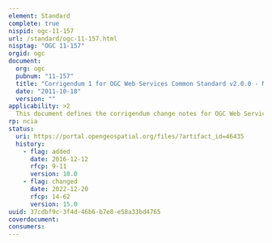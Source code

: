 ```yaml
---
element: Standard
complete: true
nispid: ogc-11-157
url: /standard/ogc-11-157.html
nisptag: "OGC 11-157"
orgid: ogc
document:
  org: ogc
  pubnum: "11-157"
  title: "Corrigendum 1 for OGC Web Services Common Standard v2.0.0 - Multilingual"
  date: "2011-10-18"
  version: ""
applicability: >2
  This document defines the corrigendum change notes for OGC Web Services Common Standard v2.0.0.
rp: ncia
status:
  uri: https://portal.opengeospatial.org/files/?artifact_id=46435
  history: 
    - flag: added
      date: 2016-12-12
      rfcp: 9-11
      version: 10.0
    - flag: changed
      date: 2022-12-20
      rfcp: 14-62
      version: 15.0
uuid: 37cdbf9c-3f4d-46b6-b7e8-e58a33bd4765
coverdocument:
consumers:
---
```

